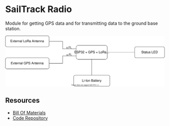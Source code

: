 # SailTrack Radio
Module for getting GPS data and for transmitting data to the ground base station.

<p align="center">
  <img src="hardware-diagram.svg"/>
</p>

## Resources
* [Bill Of Materials](BOM.csv)
* [Code Repository](https://github.com/metis-vela-unipd/sailtrack-radio)
